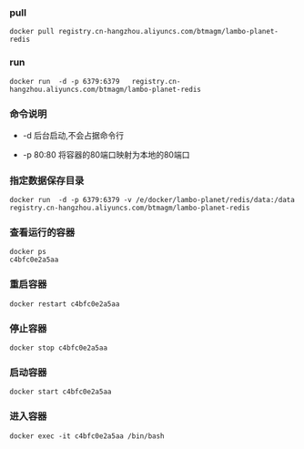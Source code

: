 ### pull

```
docker pull registry.cn-hangzhou.aliyuncs.com/btmagm/lambo-planet-redis
```

### run

```
docker run  -d -p 6379:6379   registry.cn-hangzhou.aliyuncs.com/btmagm/lambo-planet-redis
```

### 命令说明

- -d 后台启动,不会占据命令行

- -p 80:80 将容器的80端口映射为本地的80端口

### 指定数据保存目录

```
docker run  -d -p 6379:6379 -v /e/docker/lambo-planet/redis/data:/data   registry.cn-hangzhou.aliyuncs.com/btmagm/lambo-planet-redis
```

### 查看运行的容器

```
docker ps
c4bfc0e2a5aa
```

### 重启容器

```
docker restart c4bfc0e2a5aa
```

### 停止容器

```
docker stop c4bfc0e2a5aa
```

### 启动容器

```
docker start c4bfc0e2a5aa
```

### 进入容器

```
docker exec -it c4bfc0e2a5aa /bin/bash
```
